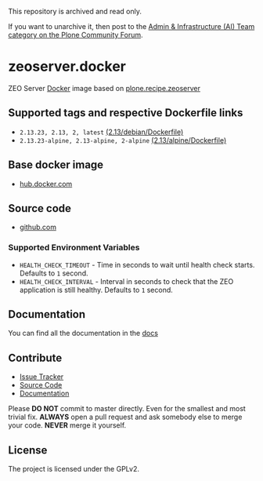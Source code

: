 This repository is archived and read only.

If you want to unarchive it, then post to the [Admin & Infrastructure (AI) Team category on the Plone Community Forum](https://community.plone.org/c/aiteam/55).

# zeoserver.docker

ZEO Server [Docker](http://docker.com) image based on [plone.recipe.zeoserver](https://pypi.python.org/pypi/plone.recipe.zeoserver)

## Supported tags and respective Dockerfile links

- `2.13.23, 2.13, 2, latest` [(2.13/debian/Dockerfile)](https://github.com/plone/zeoserver.docker/blob/master/2.13.23/debian/Dockerfile)
- `2.13.23-alpine, 2.13-alpine, 2-alpine` [(2.13/alpine/Dockerfile)](https://github.com/plone/zeoserver.docker/blob/master/2.13.23/alpine/Dockerfile)

## Base docker image

 - [hub.docker.com](https://registry.hub.docker.com/u/plone/zeoserver)

## Source code

  - [github.com](http://github.com/plone/plone.zeoserver)

### Supported Environment Variables

* `HEALTH_CHECK_TIMEOUT` - Time in seconds to wait until health check starts. Defaults to `1` second.
* `HEALTH_CHECK_INTERVAL` - Interval in seconds to check that the ZEO application is still healthy. Defaults to `1` second.

## Documentation

You can find all the documentation in the [docs](https://github.com/plone/zeoserver.docker/blob/master/docs)


## Contribute

- [Issue Tracker](https://github.com/plone/zeoserver.docker/issues)
- [Source Code](https://github.com/plone/zeoserver.docker/)
- [Documentation](https://github.com/plone/zeoserver.docker/tree/master/docs)

Please **DO NOT** commit to master directly. Even for the smallest and most trivial fix.
**ALWAYS** open a pull request and ask somebody else to merge your code. **NEVER** merge it yourself.


## License

The project is licensed under the GPLv2.
